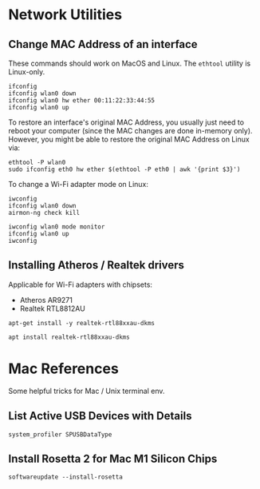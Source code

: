 # Network Utilities

## Change MAC Address of an interface

These commands should work on MacOS and Linux. The `ethtool` utility is
Linux-only.
```commandline
ifconfig
ifconfig wlan0 down
ifconfig wlan0 hw ether 00:11:22:33:44:55
ifconfig wlan0 up
```

To restore an interface's original MAC Address, you usually just need to
reboot your computer (since the MAC changes are done in-memory only). However,
you might be able to restore the original MAC Address on Linux via:
```commandline
ethtool -P wlan0
sudo ifconfig eth0 hw ether $(ethtool -P eth0 | awk '{print $3}')
```

To change a Wi-Fi adapter mode on Linux:
```commandline
iwconfig
ifconfig wlan0 down
airmon-ng check kill

iwconfig wlan0 mode monitor
ifconfig wlan0 up
iwconfig
```

## Installing Atheros / Realtek drivers

Applicable for Wi-Fi adapters with chipsets:
* Atheros AR9271
* Realtek RTL8812AU

```commandline
apt-get install -y realtek-rtl88xxau-dkms

apt install realtek-rtl88xxau-dkms
```

# Mac References

Some helpful tricks for Mac / Unix terminal env.

## List Active USB Devices with Details

```commandline
system_profiler SPUSBDataType
```

## Install Rosetta 2 for Mac M1 Silicon Chips

```commandline
softwareupdate --install-rosetta
```
